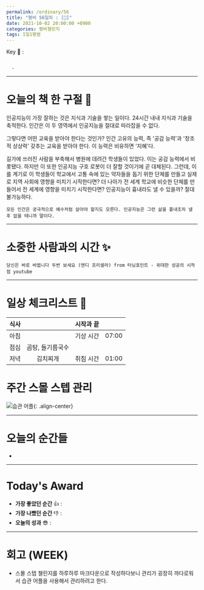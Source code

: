 ```yaml
---
permalink: /ordinary/56
title: "평비 56일차 : [🧳]"
date: 2021-10-02 20:00:00 +0900
categories: 평비챌린지
tags: 1일1평범
---  
```

Key 🔑 : 
```

  - 
```

---
# 오늘의 책 한 구절 📕
인공지능이 가장 잘하는 것은 지식과 기술을 쌓는 일이다. 24시간 내내 지식과 기술을 축적한다. 인간은 이 두 영역에서 인공지능을 절대로 따라잡을 수 없다.

그렇다면 어떤 교육을 받아야 한다는 것인가? 인간 고유의 능력, 즉 '공감 능력'과 '창조적 상상력' 갖추는 교육을 받아야 한다. 이 능력은 비유하면 '지혜'다.

길가에 쓰러진 사람을 부축해서 병원에 데려간 학생들이 있었다. 이는 공감 능력에서 비롯됐다. 하지만 이 또한 인공지능 구호 로봇이 더 잘할 것이기에 곧 대체된다. 그런데, 이를 계기로 이 학생들이 학교에서 고통 속에 있는 약자들을 돕기 위한 단체를 만들고 실제로 지역 사회에 영향을 미치기 시작한다면? 더 나아가 전 세계 학교에 비슷한 단체를 만들어서 전 세계에 영향을 미치기 시작한다면? 인공지능이 흉내라도 낼 수 있을까? 절대 불가능하다.

```
모든 인간은 궁극적으로 예수처럼 살아야 할지도 모른다. 인공지능은 그런 삶을 흉내조차 낼 후 없을 테니까 말이다.
```

---
# 소중한 사람과의 시간 ✨
`당신은 바로 바뀝니다 두번 보세요 (앤디 프리셀라) from 터닝포인트 - 위대한 성공의 시작점 youtube`  

---
# 일상 체크리스트 📃

| 식사 |  | 시작과 끝 |  |
|:----:|:----:|:----:|:----:|
| 아침 |  | 기상 시간 | 07:00 |
| 점심 | 곰탕, 들기름국수 |  |  |
| 저녁 | 김치찌개 | 취침 시간 | 01:00 |

# 주간 스몰 스텝 관리
![습관 어플][HABIT]{: .align-center} 

---
# 오늘의 순간들
- 

---
# Today's Award
- **가장 좋았던 순간** 👍 :  
- **가장 나빴던 순간** 👎 :  
- **오늘의 성과** 😎 :  

---
# 회고 (WEEK)
- 스몰 스텝 챌린지를 하루하루 마크다운으로 작성하다보니 관리가 굉장히 까다로워서 습관 어플을 사용해서 관리하려고 한다.


[HABIT]: ../../assets/images/post/Ordinary/HABIT_1002.jpg
